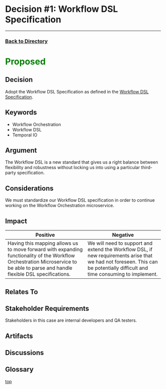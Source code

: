 # Decision #1: Workflow DSL Specification

---
<a id="top" />

### [Back to Directory](./0-adr-directory.md)

<div style="color:green">

# Proposed

</div>


## Decision

Adopt the Workflow DSL Specification as defined in the [Workflow DSL Specification](./0001-workflow-dsl-specification.pdf).

## Keywords
<ul>
    <li>Workflow Orchestration</li>
    <li>Workflow DSL</li>
    <li>Temporal IO</li>
</ul>

## Argument
The Workflow DSL is a new standard that gives us a right balance between flexibility and robustness without locking
us into using a particular third-party specification.

## Considerations
We must standardize our Workflow DSL specification in order to continue working on the Workflow Orchestration 
microservice.

## Impact

| Positive                                                                                                                                                                          | Negative                                                                                                                                                                                                                                                            |
|-----------------------------------------------------------------------------------------------------------------------------------------------------------------------------------|---------------------------------------------------------------------------------------------------------------------------------------------------------------------------------------------------------------------------------------------------------------------|
| Having this mapping allows us to move forward with expanding functionality of the Workflow Orchestration Microservice to be able to parse and handle flexible DSL specifications. | We will need to support and extend the Workflow DSL, if new requirements arise that we had not foreseen.  This can be potentially difficult and time consuming to implement. |

## Relates To

## Stakeholder Requirements
Stakeholders in this case are internal developers and QA testers.

## Artifacts

## Discussions

## Glossary

[top](#top) 
